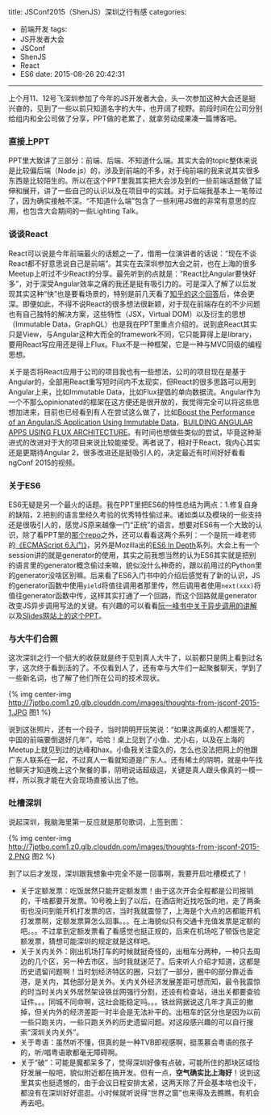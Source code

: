 title: JSConf2015（ShenJS）深圳之行有感
categories:
  - 前端开发
tags:
  - JS开发者大会
  - JSConf
  - ShenJS
  - React
  - ES6
date: 2015-08-26 20:42:31
---

上个月11、12号飞深圳参加了今年的JS开发者大会，头一次参加这种大会还是挺兴奋的，见到了一些以前只知道名字的大牛，也开阔了视野。前段时间在公司分别给组内和全公司做了分享，PPT做的老累了，就拿劳动成果凑一篇博客吧。

<!--more-->

### 直接上PPT

<script async class="speakerdeck-embed" data-id="7b304d03016341fc9da77908a4b300b8" data-ratio="1.33333333333333" src="//speakerdeck.com/assets/embed.js"></script>

PPT里大致讲了三部分：前端、后端、不知道什么端。其实大会的topic整体来说是比较偏后端（Node.js）的，涉及到前端的不多，对于纯前端的我来说其实很多东西是比较陌生的。所以在这个PPT里我其实把大会涉及到的一些前端话题做了延伸和展开，讲了一些自己的认识以及在项目中的实践。对于后端我基本上一笔带过了，因为确实接触不深。“不知道什么端”包含了一些利用JS做的非常有意思的应用，也包含大会期间的一些Lighting Talk。

### 谈谈React

React可以说是今年前端最火的话题之一了，借用一位演讲者的话说：“现在不谈React都不好意思说自己是前端”。其实在去深圳参加大会之前，也在上海的很多Meetup上听过不少React的分享。最先听到的点就是：“React比Angular要快好多”，对于深受Angular效率之痛的我还是挺有吸引力的。可是深入了解了以后发现其实这种“快”也是要看场景的，特别是前几天看了[知乎的这个回答](http://www.zhihu.com/question/31809713/answer/53544875)后，体会更深。即便如此，不得不说React的很多想法很新颖，对于现在前端存在的不少问题也有自己独特的解决方案，这些特性（JSX，Virtual DOM）以及衍生的思想（Immutable Data，GraphQL）也是我在PPT里重点介绍的。说到底React其实只是View，与Angular这种大而全的framework不同，它只能算得上是library，要用React写应用还是得上Flux。Flux不是一种框架，它是一种与MVC同级的编程思想。

关于是否将React应用于公司的项目我也有一些想法，公司的项目现在是基于Angular的，全部用React重写短时间内不太现实，但React的很多思路可以用到Angular上来，比如Immutable Data，比如Flux提倡的单向数据流。Angular作为一个不那么opinionated的框架在这方便还是很开放的，我觉得完全可以将这些思想加进来，目前也已经看到有人在尝试这么做了，比如[Boost the Performance of an AngularJS Application Using Immutable Data](http://blog.mgechev.com/2015/03/02/immutability-in-angularjs-immutablejs/)，[BUILDING ANGULAR APPS USING FLUX ARCHITECTURE](http://victorsavkin.com/post/99998937651/building-angular-apps-using-flux-architecture)。有时间也想做些类似的尝试，毕竟这种渐进式的改进对于大的项目来说比较能接受。再者说了，相对于React，我内心其实还是更期待Angular 2，很多改进还是挺吸引人的，决定最近有时间好好看看ngConf 2015的视频。

### 关于ES6

ES6无疑是另一个最火的话题。我在PPT里把ES6的特性总结为两点：1.修复自身的缺陷，2.把别的语言里经久考验的优秀特性偷过来。诸如类以及模块的一些支持还是很吸引人的，感觉JS原来越像一门“正统”的语言。想要对ES6有一个大致的认识，除了看PPT里的[那个repo](https://github.com/lukehoban/es6features)之外，还可以看看这两个系列：一个是阮一峰老师的[《ECMAScript 6入门》](http://es6.ruanyifeng.com/)，另外是Mozilla出的[ES6 In Depth](https://hacks.mozilla.org/category/es6-in-depth/)系列。大会上有一个session讲的就是generator的使用，其实之前我想当然的认为ES6其实就是把别的语言里的generator概念偷过来嘛，貌似没什么神奇的，跟以前用过的Python里的generator没啥区别嘛。后来看了ES6入门书中的介绍后感觉有了新的认识，JS的generator函数中使用`yield`将值往调用者那里传，然后调用者使用`next(xxx)`将值往generator函数中传，这样其实打通了一个回路，而这个回路就是generator改变JS异步调用写法的关键。有兴趣的可以看看[阮一峰书中关于异步调用的讲解](http://es6.ruanyifeng.com/#docs/async)以及[Slides网站上的这个PPT](http://slides.com/eiriklv/taming-async-talk#/)。

### 与大牛们合照

这次深圳之行一个挺大的收获就是终于见到真人大牛了，以前都只是网上看到过名字，这次终于看到活的了。不仅看到人了，还有幸与大牛们一起聚餐聊天，学到了一些新名词，也了解了他们所在公司的技术现状。

{% img center-img http://7jptbo.com1.z0.glb.clouddn.com/images/thoughts-from-jsconf-2015-1.JPG 图1 %}

说到这张照片，还有一个段子，当时阴明开玩笑说：“如果这两桌的人都饿死了，中国的前端要倒退好几年”，哈哈！桌上见到了小鱼、尤小右，以及在上海的Meetup上就见到过的达峰和hax。小鱼我关注蛮久的，怎么也没法把网上的他跟广东人联系在一起，不过真人一看就知道是广东人。还有稀土的阴明，就是中午找他聊天才知道晚上这个聚餐的事，阴明说话超级逗，关键是真人跟头像真的一模一样，所以我才能在大会现场直接认出了他。

### 吐槽深圳

说起深圳，我脑海里第一反应就是那句歌词，上签到图：

{% img center-img http://7jptbo.com1.z0.glb.clouddn.com/images/thoughts-from-jsconf-2015-2.PNG 图2 %}

到了以后才发现，深圳跟我想象中完全不是一回事啊，我要开启吐槽模式了！

* 关于定额发票：吃饭居然只能开定额发票！由于这次开会全程都是公司报销的，干啥都要开发票。10号晚上到了以后，在酒店附近找吃饭的地，走了两条街也没问到能开机打发票的店，当时我就震惊了，上海是个大点的店都能开机打发票啊，定额发票算怎么回事。。。在上海貌似只有交通卡充值发票是定额的吧。。。不过拿到定额发票看了看感觉也挺正规的，后来在机场吃了顿饭也是定额发票，猜想可能深圳的规定就是这样吧。
* 关于关内关外：刚出机场打车的时候就挺奇怪的，出租车分两种，一种只去周边的几个区，另一种去市区，当时我就迷茫了。后来听人介绍才知道，这都是历史遗留问题啊！当时划经济特区的圈，只划了一部分，圈中的部分靠近香港，是关内，其他部分是关外。关内关外经济发展差距可想而知，最令我震惊的时当时关内关外居然架设铁丝网强行分割，还设有检查站，进出关都要查验证件。。。同城不同命啊，这社会能稳定吗。。。铁丝网据说这几年才真正的撤掉，但关内外的经济差距一时半会是无法补平的。出租车的区分也是因为以前一些只跑关内，一些只跑关外的历史遗留问题。对这段感兴趣的可以自行搜索“深圳关内关外”。
* 关于粤语：虽然听不懂，但真的是一种TVB即视感啊，挺羡慕会粤语的孩子的，听/唱粤语歌都毫无障碍啊。
* 关于“破”：可能是魔都呆多了，觉得深圳好像有点破，可能所住的那块区域恰好发展一般吧，貌似附近都在搞开发。但有一点，**空气确实比上海好**！说到这里其实也挺遗憾的，由于会议日程安排太紧，这两天除了开会基本啥也没干，都没有在深圳好好逛逛。小时候就听说得“世界之窗”也来得及去瞧瞧，有机会再去吧。

